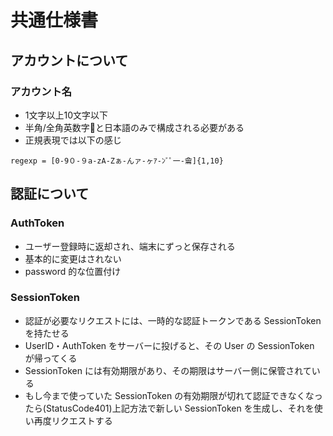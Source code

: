 # 共通仕様書

## アカウントについて
### アカウント名
- 1文字以上10文字以下
- 半角/全角英数字と日本語のみで構成される必要がある
- 正規表現では以下の感じ
```
regexp = [0-9０-９a-zA-Zぁ-んァ-ヶｱ-ﾝﾞﾟ一-龠]{1,10}
```

## 認証について
### AuthToken
- ユーザー登録時に返却され、端末にずっと保存される
- 基本的に変更はされない
- password 的な位置付け

### SessionToken
- 認証が必要なリクエストには、一時的な認証トークンである SessionToken を持たせる
- UserID・AuthToken をサーバーに投げると、その User の SessionToken が帰ってくる
- SessionToken には有効期限があり、その期限はサーバー側に保管されている
- もし今まで使っていた SessionToken の有効期限が切れて認証できなくなったら(StatusCode401)上記方法で新しい SessionToken を生成し、それを使い再度リクエストする
